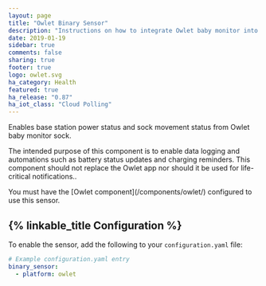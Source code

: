 ```yaml
---
layout: page
title: "Owlet Binary Sensor"
description: "Instructions on how to integrate Owlet baby monitor into Home Assistant."
date: 2019-01-19
sidebar: true
comments: false
sharing: true
footer: true
logo: owlet.svg
ha_category: Health
featured: true
ha_release: "0.87"
ha_iot_class: "Cloud Polling"
---
```


Enables base station power status and sock movement status from Owlet baby monitor sock.

<p class='warning'>
The intended purpose of this component is to enable data logging and automations
such as battery status updates and charging reminders.  This component should not
replace the Owlet app nor should it be used for life-critical notifications..
</p>

<p class='note'>
  You must have the [Owlet component](/components/owlet/) configured to use this sensor.
</p>

## {% linkable_title Configuration %}

To enable the sensor, add the following to your `configuration.yaml` file:

```yaml
# Example configuration.yaml entry
binary_sensor:
  - platform: owlet
```
